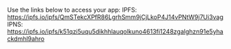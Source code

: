 Use the links below to access your app:
   IPFS: https://ipfs.io/ipfs/QmSTekcXPfR86LgrhSmm9jCjLkoP4J14vPNtW9j7Ui3vag
   IPNS: https://ipfs.io/ipfs/k51qzi5uqu5dikhhlauqolkuno4613fi1248zgalghzn91e5yhackdmhl9ahro
